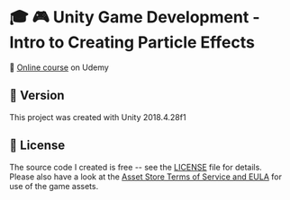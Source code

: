 # :mortar_board: :video_game: Unity Game Development - Intro to Creating Particle Effects

:link: [Online course][course] on Udemy

## :memo: Version

This project was created with Unity 2018.4.28f1

## :page_with_curl: License

The source code I created is free -- see the [LICENSE](UNLICENSE) file for details.  
Please also have a look at the [Asset Store Terms of Service and EULA](https://unity3d.com/legal/as_terms) for use of the game assets.

[course]: https://www.udemy.com/course/draft/1224564/
